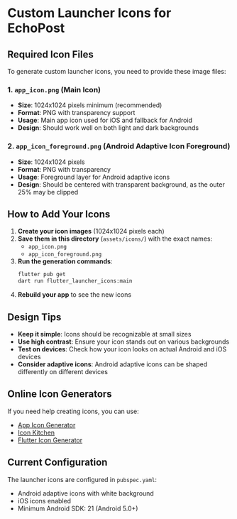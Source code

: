 # Custom Launcher Icons for EchoPost

## Required Icon Files

To generate custom launcher icons, you need to provide these image files:

### 1. `app_icon.png` (Main Icon)

- **Size**: 1024x1024 pixels minimum (recommended)
- **Format**: PNG with transparency support
- **Usage**: Main app icon used for iOS and fallback for Android
- **Design**: Should work well on both light and dark backgrounds

### 2. `app_icon_foreground.png` (Android Adaptive Icon Foreground)

- **Size**: 1024x1024 pixels
- **Format**: PNG with transparency
- **Usage**: Foreground layer for Android adaptive icons
- **Design**: Should be centered with transparent background, as the outer 25% may be clipped

## How to Add Your Icons

1. **Create your icon images** (1024x1024 pixels each)
2. **Save them in this directory** (`assets/icons/`) with the exact names:
   - `app_icon.png`
   - `app_icon_foreground.png`
3. **Run the generation commands**:
   ```bash
   flutter pub get
   dart run flutter_launcher_icons:main
   ```
4. **Rebuild your app** to see the new icons

## Design Tips

- **Keep it simple**: Icons should be recognizable at small sizes
- **Use high contrast**: Ensure your icon stands out on various backgrounds
- **Test on devices**: Check how your icon looks on actual Android and iOS devices
- **Consider adaptive icons**: Android adaptive icons can be shaped differently on different devices

## Online Icon Generators

If you need help creating icons, you can use:

- [App Icon Generator](https://appicon.co/)
- [Icon Kitchen](https://icon.kitchen/)
- [Flutter Icon Generator](https://flutter-icon-generator.github.io/)

## Current Configuration

The launcher icons are configured in `pubspec.yaml`:

- Android adaptive icons with white background
- iOS icons enabled
- Minimum Android SDK: 21 (Android 5.0+)
